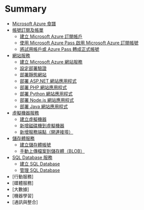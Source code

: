 # Summary

* [Microsoft Azure 食譜](README.md)
* [帳號訂閱及帳單](chapter01/README.md)
   * [建立 Microsoft Azure 訂閱帳戶](chapter01/01_signup.md)
   * [使用 Microsoft Azure Pass 啟用 Microsoft Azure 訂閱帳號](chapter01/02_azurepass.md)
   * [將試用帳戶或 Azure Pass 轉成正式帳號](chapter01/03_migrate_subscription.md)
* [網站服務](chapter02/README.md)
   * [建立 Microsoft Azure 網站服務](chapter02/01_create_a_website.md)
   * [設定部署驗證](chapter02/02_configure_authentication.md)
   * [部署靜態網站](chapter02/03_deploy_static_website.md)
   * [部署 ASP.NET 網站應用程式](chapter02/04_deploy_aspnet_website.md)
   * [部署 PHP 網站應用程式](chapter02/05_deploy_php_website.md)
   * [部署 Python 網站應用程式](chapter02/06_deploy_python_website.md)
   * [部署 Node.js 網站應用程式](chapter02/07_deploy_nodejs_website.md)
   * [部署 Java 網站應用程式](chapter02/08_deploy_java_website.md)
* [虛擬機器服務](chapter03/README.md)
   * [建立虛擬機器](chapter03/01_create_virtual_machine.md)
   * [新增磁碟機到虛擬機器](chapter03/02_attach_a_new_disk.md)
   * [新增服務端點（開連接埠）](chapter03/03_create_endpoint.md)
* [儲存體服務](chapter04/README.md)
   * [建立儲存體帳號](chapter04/01_create_storage_account.md)
   * [手動上傳檔案到儲存體（BLOB）](chapter04/02_manual_upload_files_to_storage_blob.md)
* [SQL Database 服務](chapter05/README.md)
   * [建立 SQL Database](chapter05/01_create_sql_database.md)
   * [管理 SQL Database](chapter05/02_manage_sql_database.md)
* [行動服務]
* [媒體服務]
* [大數據]
* [機器學習]
* [通訊與整合]
